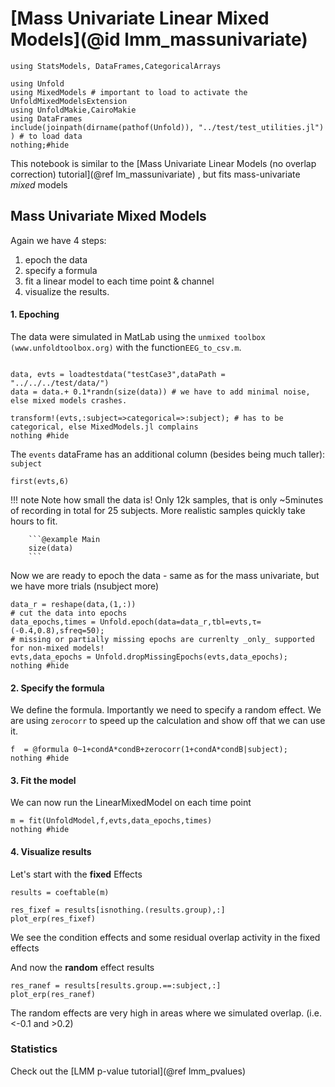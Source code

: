# [Mass Univariate Linear Mixed Models](@id lmm_massunivariate)

```@example Main
using StatsModels, DataFrames,CategoricalArrays

using Unfold
using MixedModels # important to load to activate the UnfoldMixedModelsExtension
using UnfoldMakie,CairoMakie
using DataFrames
include(joinpath(dirname(pathof(Unfold)), "../test/test_utilities.jl") ) # to load data
nothing;#hide
```


This notebook is similar to the [Mass Univariate Linear Models (no overlap correction) tutorial](@ref lm_massunivariate) , but fits mass-univariate *mixed* models 



## Mass Univariate **Mixed** Models
Again we have 4 steps:
1. epoch the data
2. specify a formula 
3. fit a linear model to each time point & channel
4. visualize the results.


#### 1. Epoching
The data were simulated in MatLab using the `unmixed toolbox (www.unfoldtoolbox.org)` with the function`EEG_to_csv.m`.
```@example Main

data, evts = loadtestdata("testCase3",dataPath = "../../../test/data/")
data = data.+ 0.1*randn(size(data)) # we have to add minimal noise, else mixed models crashes.

transform!(evts,:subject=>categorical=>:subject); # has to be categorical, else MixedModels.jl complains
nothing #hide
```

The `events` dataFrame has an additional column (besides being much taller): `subject`
```@example Main
first(evts,6)
```

!!! note 
        Note how small the data is! Only 12k samples, that is only ~5minutes of recording in total for 25 subjects. More realistic samples quickly take hours to fit.
        
        ```@example Main
        size(data)
        ```

Now we are ready to epoch the data - same as for the mass univariate, but we have more trials (nsubject more)
```@example Main
data_r = reshape(data,(1,:))
# cut the data into epochs
data_epochs,times = Unfold.epoch(data=data_r,tbl=evts,τ=(-0.4,0.8),sfreq=50);
# missing or partially missing epochs are currenlty _only_ supported for non-mixed models!
evts,data_epochs = Unfold.dropMissingEpochs(evts,data_epochs);
nothing #hide
```

#### 2. Specify the formula
We define the formula. Importantly we need to specify a random effect. We are using `zerocorr` to speed up the calculation and show off that we can use it.
```@example Main
f  = @formula 0~1+condA*condB+zerocorr(1+condA*condB|subject);
nothing #hide
```


#### 3. Fit the model
We can now run the LinearMixedModel on each time point
```@example Main
m = fit(UnfoldModel,f,evts,data_epochs,times)
nothing #hide
```


#### 4. Visualize results

Let's start with the **fixed** Effects
```@example Main
results = coeftable(m)

res_fixef = results[isnothing.(results.group),:]
plot_erp(res_fixef)
```


We see the condition effects and some residual overlap activity in the fixed effects


And now the **random** effect results
```@example Main
res_ranef = results[results.group.==:subject,:]
plot_erp(res_ranef)
```


The random effects are very high in areas where we simulated overlap. (i.e. <-0.1 and >0.2)

### Statistics
Check out the [LMM p-value tutorial](@ref lmm_pvalues)